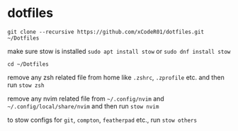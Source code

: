 # dotfiles


`git clone --recursive https://github.com/xCodeR01/dotfiles.git ~/Dotfiles`

make sure stow is installed `sudo apt install stow` or `sudo dnf install stow`

`cd ~/Dotfiles`

remove any zsh related file from home like `.zshrc`, `.zprofile` etc. and then run
`stow zsh`

remove any nvim related file from `~/.config/nvim` and `~/.config/local/share/nvim` and then run
`stow nvim` 

to stow configs for `git`, `compton`, `featherpad` etc., run
`stow others`
